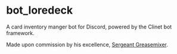 # bot_loredeck
A card inventory manger bot for Discord, powered by the Clinet bot framework.

Made upon commission by his excellence, [Sergeant Greasemixer](https://www.youtube.com/@SergeantGreasemixer).
